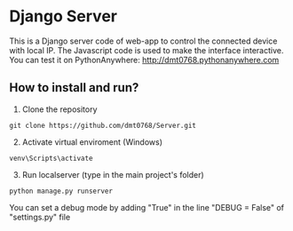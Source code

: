 # Django Server

This is a Django server code of web-app to control the connected device with local IP. The Javascript code is used to make the interface interactive.
You can test it on PythonAnywhere: http://dmt0768.pythonanywhere.com


## How to install and run?


1) Clone the repository

```
git clone https://github.com/dmt0768/Server.git
```

2) Activate virtual enviroment (Windows)

```
venv\Scripts\activate
```

3) Run localserver (type in the main project's folder)

```
python manage.py runserver
```

You can set a debug mode by adding "True" in the line "DEBUG = False" of "settings.py" file
